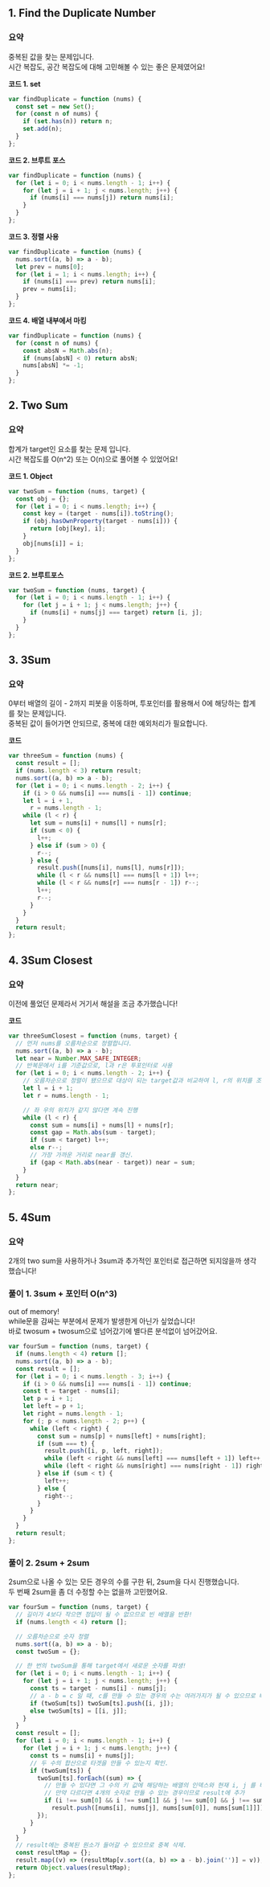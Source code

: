 ## 1. Find the Duplicate Number

### 요약

중복된 값을 찾는 문제입니다.  
시간 복잡도, 공간 복잡도에 대해 고민해볼 수 있는 좋은 문제였어요!

**코드 1. set**

```js
var findDuplicate = function (nums) {
  const set = new Set();
  for (const n of nums) {
    if (set.has(n)) return n;
    set.add(n);
  }
};
```

**코드 2. 브루트 포스**

```js
var findDuplicate = function (nums) {
  for (let i = 0; i < nums.length - 1; i++) {
    for (let j = i + 1; j < nums.length; j++) {
      if (nums[i] === nums[j]) return nums[i];
    }
  }
};
```

**코드 3. 정렬 사용**

```js
var findDuplicate = function (nums) {
  nums.sort((a, b) => a - b);
  let prev = nums[0];
  for (let i = 1; i < nums.length; i++) {
    if (nums[i] === prev) return nums[i];
    prev = nums[i];
  }
};
```

**코드 4. 배열 내부에서 마킹**

```js
var findDuplicate = function (nums) {
  for (const n of nums) {
    const absN = Math.abs(n);
    if (nums[absN] < 0) return absN;
    nums[absN] *= -1;
  }
};
```

## 2. Two Sum

### 요약

합계가 target인 요소를 찾는 문제 입니다.  
시간 복잡도를 O(n^2) 또는 O(n)으로 풀어볼 수 있었어요!

**코드 1. Object**

```js
var twoSum = function (nums, target) {
  const obj = {};
  for (let i = 0; i < nums.length; i++) {
    const key = (target - nums[i]).toString();
    if (obj.hasOwnProperty(target - nums[i])) {
      return [obj[key], i];
    }
    obj[nums[i]] = i;
  }
};
```

**코드 2. 브루트포스**

```js
var twoSum = function (nums, target) {
  for (let i = 0; i < nums.length - 1; i++) {
    for (let j = i + 1; j < nums.length; j++) {
      if (nums[i] + nums[j] === target) return [i, j];
    }
  }
};
```

## 3. 3Sum

### 요약

0부터 배열의 길이 - 2까지 피봇을 이동하며, 투포인터를 활용해서 0에 해당하는 합계를 찾는 문제입니다.  
중복된 값이 들어가면 안되므로, 중복에 대한 예외처리가 필요합니다.

**코드**

```js
var threeSum = function (nums) {
  const result = [];
  if (nums.length < 3) return result;
  nums.sort((a, b) => a - b);
  for (let i = 0; i < nums.length - 2; i++) {
    if (i > 0 && nums[i] === nums[i - 1]) continue;
    let l = i + 1,
      r = nums.length - 1;
    while (l < r) {
      let sum = nums[i] + nums[l] + nums[r];
      if (sum < 0) {
        l++;
      } else if (sum > 0) {
        r--;
      } else {
        result.push([nums[i], nums[l], nums[r]]);
        while (l < r && nums[l] === nums[l + 1]) l++;
        while (l < r && nums[r] === nums[r - 1]) r--;
        l++;
        r--;
      }
    }
  }
  return result;
};
```

## 4. 3Sum Closest

### 요약

이전에 풀었던 문제라서 거기서 해설을 조금 추가했습니다!

**코드**

```javascript
var threeSumClosest = function (nums, target) {
  // 먼저 nums를 오름차순으로 정렬합니다.
  nums.sort((a, b) => a - b);
  let near = Number.MAX_SAFE_INTEGER;
  // 반복문에서 i를 기준값으로, l과 r은 투포인터로 사용
  for (let i = 0; i < nums.length - 2; i++) {
    // 오름차순으로 정렬이 됐으므로 대상이 되는 target값과 비교하여 l, r의 위치를 조정
    let l = i + 1;
    let r = nums.length - 1;

    // 좌 우의 위치가 같지 않다면 계속 진행
    while (l < r) {
      const sum = nums[i] + nums[l] + nums[r];
      const gap = Math.abs(sum - target);
      if (sum < target) l++;
      else r--;
      // 가장 가까운 거리로 near를 갱신.
      if (gap < Math.abs(near - target)) near = sum;
    }
  }
  return near;
};
```

## 5. 4Sum

### 요약

2개의 two sum을 사용하거나 3sum과 추가적인 포인터로 접근하면 되지않을까 생각했습니다!

### 풀이 1. 3sum + 포인터 O(n^3)

out of memory!  
while문을 감싸는 부분에서 문제가 발생한게 아닌가 싶었습니다!  
바로 twosum + twosum으로 넘어갔기에 별다른 분석없이 넘어갔어요.

```js
var fourSum = function (nums, target) {
  if (nums.length < 4) return [];
  nums.sort((a, b) => a - b);
  const result = [];
  for (let i = 0; i < nums.length - 3; i++) {
    if (i > 0 && nums[i] === nums[i - 1]) continue;
    const t = target - nums[i];
    let p = i + 1;
    let left = p + 1;
    let right = nums.length - 1;
    for (; p < nums.length - 2; p++) {
      while (left < right) {
        const sum = nums[p] + nums[left] + nums[right];
        if (sum === t) {
          result.push([i, p, left, right]);
          while (left < right && nums[left] === nums[left + 1]) left++;
          while (left < right && nums[right] === nums[right - 1]) right--;
        } else if (sum < t) {
          left++;
        } else {
          right--;
        }
      }
    }
  }
  return result;
};
```

### 풀이 2. 2sum + 2sum

2sum으로 나올 수 있는 모든 경우의 수를 구한 뒤, 2sum을 다시 진행했습니다.  
두 번째 2sum을 좀 더 수정할 수는 없을까 고민했어요.

```js
var fourSum = function (nums, target) {
  // 길이가 4보다 작으면 정답이 될 수 없으므로 빈 배열을 반환!
  if (nums.length < 4) return [];

  // 오름차순으로 숫자 정렬
  nums.sort((a, b) => a - b);
  const twoSum = {};

  // 한 번의 twoSum을 통해 target에서 새로운 숫자를 파생!
  for (let i = 0; i < nums.length - 1; i++) {
    for (let j = i + 1; j < nums.length; j++) {
      const ts = target - nums[i] - nums[j];
      // a - b = c 일 때, c를 만들 수 있는 경우의 수는 여러가지가 될 수 있으므로 배열에 저장.
      if (twoSum[ts]) twoSum[ts].push([i, j]);
      else twoSum[ts] = [[i, j]];
    }
  }
  const result = [];
  for (let i = 0; i < nums.length - 1; i++) {
    for (let j = i + 1; j < nums.length; j++) {
      const ts = nums[i] + nums[j];
      // 두 수의 합산으로 타겟을 만들 수 있는지 확인.
      if (twoSum[ts]) {
        twoSum[ts].forEach((sum) => {
          // 만들 수 있다면 그 수의 키 값에 해당하는 배열의 인덱스와 현재 i, j 를 비교,
          // 만약 다르다면 4개의 숫자로 만들 수 있는 경우이므로 result에 추가
          if (i !== sum[0] && i !== sum[1] && j !== sum[0] && j !== sum[1])
            result.push([nums[i], nums[j], nums[sum[0]], nums[sum[1]]]);
        });
      }
    }
  }
  // result에는 중복된 원소가 들어갈 수 있으므로 중복 삭제.
  const resultMap = {};
  result.map((v) => (resultMap[v.sort((a, b) => a - b).join('')] = v));
  return Object.values(resultMap);
};
```
